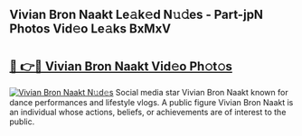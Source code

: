 ## Vivian Bron Naakt Le𝚊k𝚎d N𝚞𝚍es - Part-jpN Photos Vid𝚎o Le𝚊ks BxMxV

# <h2><a href="http://fb4vtj.evod.top/?m=Vivian+Bron+Naakt">🔗 👉🔴 Vivian Bron Naakt Vid𝚎o Ph𝚘t𝚘s</a></h2>

[![Vivian Bron Naakt N𝚞d𝚎s](https://i.imgur.com/8V9OHl7.gif)](http://fb4vtj.evod.top/?m=Vivian+Bron+Naakt)
Social media star Vivian Bron Naakt known for dance performances and lifestyle vlogs. A public figure Vivian Bron Naakt is an individual whose actions, beliefs, or achievements are of interest to the public. 
